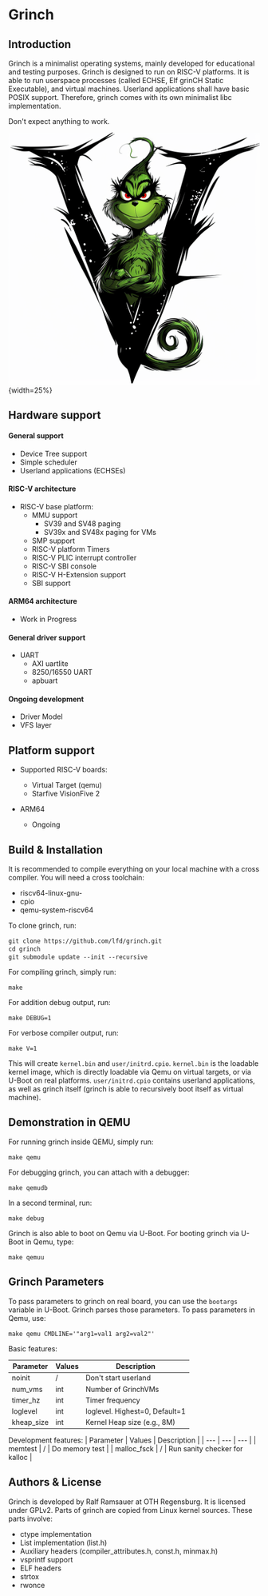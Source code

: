 Grinch
======

Introduction
------------

Grinch is a minimalist operating systems, mainly developed for educational and
testing purposes. Grinch is designed to run on RISC-V platforms. It is able to
run userspace processes (called ECHSE, Elf grinCH Static Executable), and
virtual machines. Userland applications shall have basic POSIX support.
Therefore, grinch comes with its own minimalist libc implementation.

Don't expect anything to work.

![Grinch logo](res/logo.png "Grinch logo"){width=25%}

Hardware support
----------------

#### General support
- Device Tree support
- Simple scheduler
- Userland applications (ECHSEs)

#### RISC-V architecture
- RISC-V base platform:
  - MMU support
    - SV39 and SV48 paging
    - SV39x and SV48x paging for VMs
  - SMP support
  - RISC-V platform Timers
  - RISC-V PLIC interrupt controller
  - RISC-V SBI console
  - RISC-V H-Extension support
  - SBI support

#### ARM64 architecture
- Work in Progress

#### General driver support
- UART
  - AXI uartlite
  - 8250/16550 UART
  - apbuart

#### Ongoing development
- Driver Model
- VFS layer

Platform support
----------------
- Supported RISC-V boards:
  - Virtual Target (qemu)
  - Starfive VisionFive 2

- ARM64
  - Ongoing

Build & Installation
--------------------

It is recommended to compile everything on your local machine with a cross
compiler. You will need a cross toolchain:

- riscv64-linux-gnu-
- cpio
- qemu-system-riscv64

To clone grinch, run:

    git clone https://github.com/lfd/grinch.git
    cd grinch
    git submodule update --init --recursive

For compiling grinch, simply run:

    make

For addition debug output, run:

    make DEBUG=1

For verbose compiler output, run:

    make V=1

This will create `kernel.bin` and `user/initrd.cpio`. `kernel.bin` is the
loadable kernel image, which is directly loadable via Qemu on virtual targets,
or via U-Boot on real platforms. `user/initrd.cpio` contains userland
applications, as well as grinch itself (grinch is able to recursively boot
itself as virtual machine).

Demonstration in QEMU
---------------------

For running grinch inside QEMU, simply run:

    make qemu


For debugging grinch, you can attach with a debugger:

    make qemudb

In a second terminal, run:

    make debug

Grinch is also able to boot on Qemu via U-Boot. For booting grinch via U-Boot
in Qemu, type:

    make qemuu


Grinch Parameters
-----------------

To pass parameters to grinch on real board, you can use the `bootargs` variable
in U-Boot. Grinch parses those parameters. To pass parameters in Qemu, use:

    make qemu CMDLINE='"arg1=val1 arg2=val2"'

Basic features:

| Parameter   | Values | Description                   |
| ---         | ---    | ---                           |
| noinit      | /      | Don't start userland          |
| num_vms     | int    | Number of GrinchVMs           |
| timer_hz    | int    | Timer frequency               |
| loglevel    | int    | loglevel. Highest=0, Default=1|
| kheap_size  | int    | Kernel Heap size (e.g., 8M)   |

Development features:
| Parameter   | Values | Description                   |
| ---         | ---    | ---                           |
| memtest     | /      | Do memory test                |
| malloc_fsck | /      | Run sanity checker for kalloc |

Authors & License
-----------------

Grinch is developed by Ralf Ramsauer at OTH Regensburg. It is licensed under
GPLv2. Parts of grinch are copied from Linux kernel sources. These parts
involve:
  - ctype implementation
  - List implementation (list.h)
  - Auxiliary headers (compiler_attributes.h, const.h, minmax.h)
  - vsprintf support
  - ELF headers
  - strtox
  - rwonce
